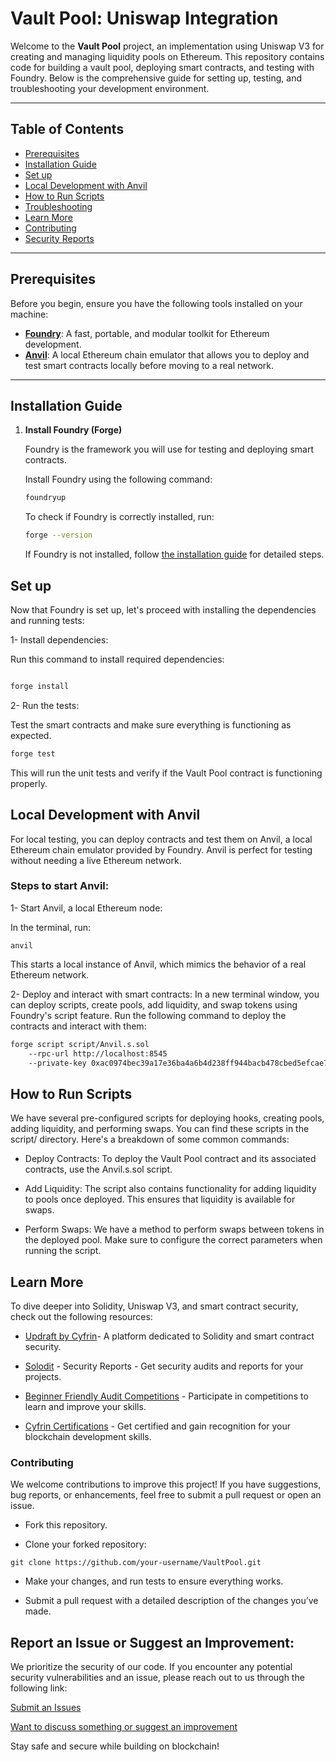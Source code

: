 
# Vault Pool: Uniswap Integration

Welcome to the **Vault Pool** project, an implementation using Uniswap V3 for creating and managing liquidity pools on Ethereum. This repository contains code for building a vault pool, deploying smart contracts, and testing with Foundry. Below is the comprehensive guide for setting up, testing, and troubleshooting your development environment.

---

## Table of Contents
- [Prerequisites](#prerequisites)
- [Installation Guide](#installation-guide)
- [Set up](#set-up)
- [Local Development with Anvil](#local-development-anvil)
- [How to Run Scripts](#how-to-run-scripts)
- [Troubleshooting](#troubleshooting)
- [Learn More](#learn-more)
- [Contributing](#contributing)
- [Security Reports](#security-reports)

---

## Prerequisites

Before you begin, ensure you have the following tools installed on your machine:

- **[Foundry](https://book.getfoundry.sh)**: A fast, portable, and modular toolkit for Ethereum development.
- **[Anvil](https://book.getfoundry.sh/anvil/)**: A local Ethereum chain emulator that allows you to deploy and test smart contracts locally before moving to a real network.

---

## Installation Guide

1. **Install Foundry (Forge)**

   Foundry is the framework you will use for testing and deploying smart contracts.

   Install Foundry using the following command:

   ```bash
   foundryup
   ```

    To check if Foundry is correctly installed, run:

    ```bash
    forge --version
    ````

    If Foundry is not installed, follow [the installation guide](https://book.getfoundry.sh/) for detailed steps.

## Set up

Now that Foundry is set up, let's proceed with installing the dependencies and running tests:

1- Install dependencies:

Run this command to install required dependencies:

```bash

forge install
````

2- Run the tests:

Test the smart contracts and make sure everything is functioning as expected.

```bash
forge test
```

This will run the unit tests and verify if the Vault Pool contract is functioning properly.


## Local Development with Anvil
For local testing, you can deploy contracts and test them on Anvil, a local Ethereum chain emulator provided by Foundry. Anvil is perfect for testing without needing a live Ethereum network.

### Steps to start Anvil:

1- Start Anvil, a local Ethereum node:

In the terminal, run:
````
anvil
````

This starts a local instance of Anvil, which mimics the behavior of a real Ethereum network.

2- Deploy and interact with smart contracts:
In a new terminal window, you can deploy scripts, create pools, add liquidity, and swap tokens using Foundry's script feature. Run the following command to deploy the contracts and interact with them:

````bash
forge script script/Anvil.s.sol 
    --rpc-url http://localhost:8545 
    --private-key 0xac0974bec39a17e36ba4a6b4d238ff944bacb478cbed5efcae784d7bf4f2ff80 --broadcast
````

## How to Run Scripts
We have several pre-configured scripts for deploying hooks, creating pools, adding liquidity, and performing swaps. You can find these scripts in the script/ directory. Here's a breakdown of some common commands:

+ Deploy Contracts: To deploy the Vault Pool contract and its associated contracts, use the Anvil.s.sol script.

+ Add Liquidity: The script also contains functionality for adding liquidity to pools once deployed. This ensures that liquidity is available for swaps.

+ Perform Swaps: We have a method to perform swaps between tokens in the deployed pool. Make sure to configure the correct parameters when running the script.

## Learn More

To dive deeper into Solidity, Uniswap V3, and smart contract security, check out the following resources:

+ [Updraft by Cyfrin](https://updraft.cyfrin.io/)- A platform dedicated to Solidity and smart contract security.

+ [Solodit](https://solodit.cyfrin.io/) - Security Reports - Get security audits and reports for your projects.

+ [Beginner Friendly Audit Competitions](https://codehawks.cyfrin.io/first-flights) - Participate in competitions to learn and improve your skills.

+ [Cyfrin Certifications](https://updraft.cyfrin.io/certifications) - Get certified and gain recognition for your blockchain development skills.


### Contributing
We welcome contributions to improve this project! If you have suggestions, bug reports, or enhancements, feel free to submit a pull request or open an issue.

+ Fork this repository.

+ Clone your forked repository:

````
git clone https://github.com/your-username/VaultPool.git
````

+ Make your changes, and run tests to ensure everything works.

+ Submit a pull request with a detailed description of the changes you’ve made.

## Report an Issue or Suggest an Improvement: 
We prioritize the security of our code. If you encounter any potential security vulnerabilities and an issue, please reach out to us through the following link:

[Submit an Issues](https://github.com/SashaFlores/VaultPool/issues) 

[Want to discuss something or suggest an improvement](https://github.com/SashaFlores/VaultPool/discussions)

Stay safe and secure while building on blockchain!






